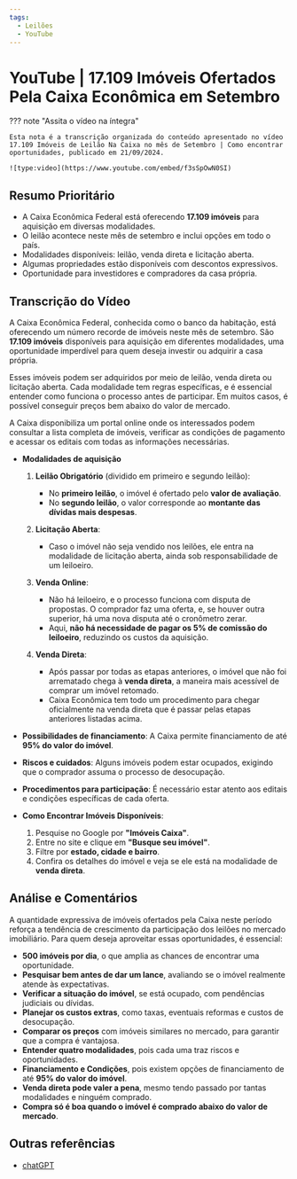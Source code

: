 ```yaml
---
tags:
  - Leilões
  - YouTube
---
```


# YouTube | 17.109 Imóveis Ofertados Pela Caixa Econômica em Setembro

??? note "Assita o vídeo na íntegra"

    Esta nota é a transcrição organizada do conteúdo apresentado no vídeo 17.109 Imóveis de Leilão Na Caixa no mês de Setembro | Como encontrar oportunidades, publicado em 21/09/2024.

    ![type:video](https://www.youtube.com/embed/f3sSpOwN0SI)


## Resumo Prioritário
- A Caixa Econômica Federal está oferecendo **17.109 imóveis** para aquisição em diversas modalidades.
- O leilão acontece neste mês de setembro e inclui opções em todo o país.
- Modalidades disponíveis: leilão, venda direta e licitação aberta.
- Algumas propriedades estão disponíveis com descontos expressivos.
- Oportunidade para investidores e compradores da casa própria.

## Transcrição do Vídeo

A Caixa Econômica Federal, conhecida como o banco da habitação, está oferecendo um número recorde de imóveis neste mês de setembro.
São **17.109 imóveis** disponíveis para aquisição em diferentes modalidades, uma oportunidade imperdível para quem deseja investir ou adquirir a casa própria.

Esses imóveis podem ser adquiridos por meio de leilão, venda direta ou licitação aberta.
Cada modalidade tem regras específicas, e é essencial entender como funciona o processo antes de participar.
Em muitos casos, é possível conseguir preços bem abaixo do valor de mercado.

A Caixa disponibiliza um portal online onde os interessados podem consultar a lista completa de imóveis, verificar as condições de pagamento e acessar os editais com todas as informações necessárias.

- **Modalidades de aquisição**

    1. **Leilão Obrigatório** (dividido em primeiro e segundo leilão):
        - No **primeiro leilão**, o imóvel é ofertado pelo **valor de avaliação**.
        - No **segundo leilão**, o valor corresponde ao **montante das dívidas mais despesas**.

    1. **Licitação Aberta**:
        - Caso o imóvel não seja vendido nos leilões, ele entra na modalidade de licitação aberta, ainda sob responsabilidade de um leiloeiro.

    1. **Venda Online**:
        - Não há leiloeiro, e o processo funciona com disputa de propostas. O comprador faz uma oferta, e, se houver outra superior, há uma nova disputa até o cronômetro zerar.
        - Aqui, **não há necessidade de pagar os 5% de comissão do leiloeiro**, reduzindo os custos da aquisição.

    1. **Venda Direta**:
        - Após passar por todas as etapas anteriores, o imóvel que não foi arrematado chega à **venda direta**, a maneira mais acessível de comprar um imóvel retomado.
        - Caixa Econômica tem todo um procedimento para chegar oficialmente na venda direta que é passar pelas etapas anteriores listadas acima.

- **Possibilidades de financiamento**: A Caixa permite financiamento de até **95% do valor do imóvel**.
- **Riscos e cuidados**: Alguns imóveis podem estar ocupados, exigindo que o comprador assuma o processo de desocupação.
- **Procedimentos para participação**: É necessário estar atento aos editais e condições específicas de cada oferta.
- **Como Encontrar Imóveis Disponíveis**:

    1. Pesquise no Google por **"Imóveis Caixa"**.
    1. Entre no site e clique em **"Busque seu imóvel"**.
    1. Filtre por **estado, cidade e bairro**.
    1. Confira os detalhes do imóvel e veja se ele está na modalidade de **venda direta**.

## Análise e Comentários

A quantidade expressiva de imóveis ofertados pela Caixa neste período reforça a tendência de crescimento da participação dos leilões no mercado imobiliário.
Para quem deseja aproveitar essas oportunidades, é essencial:

- **500 imóveis por dia**, o que amplia as chances de encontrar uma oportunidade.
- **Pesquisar bem antes de dar um lance**, avaliando se o imóvel realmente atende às expectativas.
- **Verificar a situação do imóvel**, se está ocupado, com pendências judiciais ou dívidas.
- **Planejar os custos extras**, como taxas, eventuais reformas e custos de desocupação.
- **Comparar os preços** com imóveis similares no mercado, para garantir que a compra é vantajosa.
- **Entender quatro modalidades**, pois cada uma traz riscos e oportunidades.
- **Financiamento e Condições**, pois existem opções de financiamento de até **95% do valor do imóvel**.
- **Venda direta pode valer a pena**, mesmo tendo passado por tantas modalidades e ninguém comprado.
- **Compra só é boa quando o imóvel é comprado abaixo do valor de mercado**.

## Outras referências

- [chatGPT](https://chatgpt.com/share/67d812ce-3818-8003-b3ac-1aa7c4c741aa)
